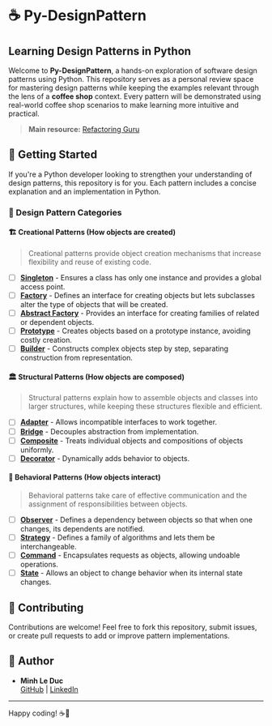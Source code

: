 # ☕ Py-DesignPattern

## Learning Design Patterns in Python

Welcome to **Py-DesignPattern**, a hands-on exploration of software design patterns using Python. This repository serves as a personal review space for mastering design patterns while keeping the examples relevant through the lens of a **coffee shop** context. Every pattern will be demonstrated using real-world coffee shop scenarios to make learning more intuitive and practical.

> **Main resource:** [Refactoring Guru](https://refactoring.guru/design-patterns/catalog)

## 🚀 Getting Started

If you're a Python developer looking to strengthen your understanding of design patterns, this repository is for you. Each pattern includes a concise explanation and an implementation in Python.

### 📌 Design Pattern Categories

#### 🏗️ Creational Patterns (How objects are created)

> Creational patterns provide object creation mechanisms that increase flexibility and reuse of existing code.

- [ ] **[Singleton](./singleton)** - Ensures a class has only one instance and provides a global access point.
- [ ] **[Factory](./factory)** - Defines an interface for creating objects but lets subclasses alter the type of objects that will be created.
- [ ] **[Abstract Factory](./abstract-factory)** - Provides an interface for creating families of related or dependent objects.
- [ ] **[Prototype](./prototype)** - Creates objects based on a prototype instance, avoiding costly creation.
- [ ] **[Builder](./builder/)** - Constructs complex objects step by step, separating construction from representation.

#### 🏛️ Structural Patterns (How objects are composed)

> Structural patterns explain how to assemble objects and classes into larger structures, while keeping these structures flexible and efficient.

- [ ] **[Adapter](./adapter)** - Allows incompatible interfaces to work together.
- [ ] **[Bridge](./bridge)** - Decouples abstraction from implementation.
- [ ] **[Composite](./composite)** - Treats individual objects and compositions of objects uniformly.
- [ ] **[Decorator](./decorator)** - Dynamically adds behavior to objects.

#### 🔄 Behavioral Patterns (How objects interact)

> Behavioral patterns take care of effective communication and the assignment of responsibilities between objects.

- [ ] **[Observer](./observer)** - Defines a dependency between objects so that when one changes, its dependents are notified.
- [ ] **[Strategy](./strategy)** - Defines a family of algorithms and lets them be interchangeable.
- [ ] **[Command](./command)** - Encapsulates requests as objects, allowing undoable operations.
- [ ] **[State](./state)** - Allows an object to change behavior when its internal state changes.

## 🤝 Contributing

Contributions are welcome! Feel free to fork this repository, submit issues, or create pull requests to add or improve pattern implementations.

## 📌 Author

- **Minh Le Duc**  
  [GitHub](https://github.com/MinLee0210) | [LinkedIn](https://www.linkedin.com/)

---

Happy coding! ☕🚀

